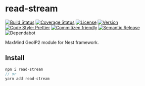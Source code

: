 # read-stream

[![Build Status](https://img.shields.io/github/workflow/status/xudongdev/read-stream/Node.js%20CI)](https://github.com/xudongdev/read-stream/actions?query=workflow%3A%22Node.js+CI%22)
[![Coverage Status](https://img.shields.io/codecov/c/github/xudongdev/read-stream)](https://codecov.io/github/xudongdev/read-stream)
[![License](https://img.shields.io/npm/l/read-stream)](https://www.npmjs.com/package/read-stream)
[![Version](https://img.shields.io/npm/v/read-stream)](https://www.npmjs.com/package/read-stream)
[![Code Style: Prettier](https://img.shields.io/badge/code_style-prettier-ff69b4.svg)](https://github.com/prettier/prettier)
[![Commitizen friendly](https://img.shields.io/badge/commitizen-friendly-brightgreen.svg)](http://commitizen.github.io/cz-cli/)
[![Semantic Release](https://img.shields.io/badge/%20%20%F0%9F%93%A6%F0%9F%9A%80-semantic--release-e10079.svg)](https://github.com/semantic-release/semantic-release)
![Dependabot](https://badgen.net/dependabot/thepracticaldev/dev.to?icon=dependabot)

MaxMind GeoIP2 module for Nest framework.

## Install

```javascript
npm i read-stream
// or
yarn add read-stream
```
